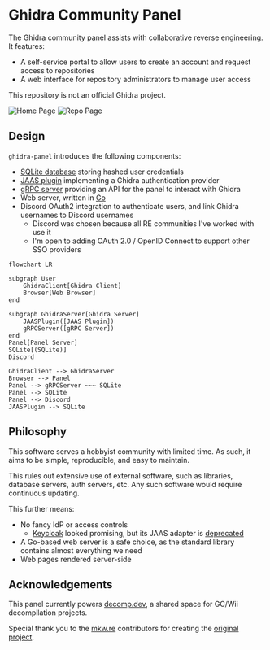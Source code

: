 # Ghidra Community Panel

The Ghidra community panel assists with collaborative reverse engineering. It features:

- A self-service portal to allow users to create an account and request access to repositories
- A web interface for repository administrators to manage user access

This repository is not an official Ghidra project.

![Home Page](./.github/img/home.png)
![Repo Page](./.github/img/repo.png)

## Design

`ghidra-panel` introduces the following components:

- [SQLite database] storing hashed user credentials
- [JAAS plugin] implementing a Ghidra authentication provider
- [gRPC server] providing an API for the panel to interact with Ghidra
- Web server, written in [Go]
- Discord OAuth2 integration to authenticate users,
  and link Ghidra usernames to Discord usernames
  - Discord was chosen because all RE communities I've worked with use it
  - I'm open to adding OAuth 2.0 / OpenID Connect to support other SSO providers

[SQLite database]: https://www.sqlite.org/index.html
[JAAS plugin]: https://docs.oracle.com/javase/8/docs/technotes/guides/security/jaas/JAASRefGuide.html
[gRPC server]: https://grpc.io/
[Go]: https://go.dev/
[Discord OAuth2]: https://discord.com/developers/docs/topics/oauth2

```mermaid
flowchart LR

subgraph User
    GhidraClient[Ghidra Client]
    Browser[Web Browser]
end

subgraph GhidraServer[Ghidra Server]
    JAASPlugin([JAAS Plugin])
    gRPCServer([gRPC Server])
end
Panel[Panel Server]
SQLite[(SQLite)]
Discord

GhidraClient --> GhidraServer
Browser --> Panel
Panel --> gRPCServer ~~~ SQLite
Panel --> SQLite
Panel --> Discord
JAASPlugin --> SQLite
```

## Philosophy

This software serves a hobbyist community with limited time.
As such, it aims to be simple, reproducible, and easy to maintain.

This rules out extensive use of external software, such as libraries,
database servers, auth servers, etc. Any such software would require
continuous updating.

This further means:
- No fancy IdP or access controls
  - [Keycloak](https://www.keycloak.org/) looked promising, but
    its JAAS adapter is [deprecated](https://www.keycloak.org/docs/22.0.1/securing_apps/#keycloak-java-adapters)
- A Go-based web server is a safe choice, as the standard library
  contains almost everything we need
- Web pages rendered server-side

## Acknowledgements

This panel currently powers [decomp.dev](https://decomp.dev), a shared space for GC/Wii decompilation projects.

Special thank you to the [mkw.re](https://github.com/mkw-re) contributors for creating the [original project](https://github.com/mkw-re/ghidra-panel).
